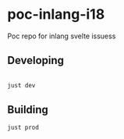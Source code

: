 # poc-inlang-i18

Poc repo for inlang svelte issuess

## Developing

```bash

just dev

```

## Building

```bash
just prod
```